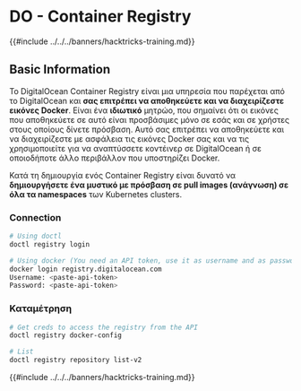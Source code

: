 # DO - Container Registry

{{#include ../../../banners/hacktricks-training.md}}

## Basic Information

Το DigitalOcean Container Registry είναι μια υπηρεσία που παρέχεται από το DigitalOcean και **σας επιτρέπει να αποθηκεύετε και να διαχειρίζεστε εικόνες Docker**. Είναι ένα **ιδιωτικό** μητρώο, που σημαίνει ότι οι εικόνες που αποθηκεύετε σε αυτό είναι προσβάσιμες μόνο σε εσάς και σε χρήστες στους οποίους δίνετε πρόσβαση. Αυτό σας επιτρέπει να αποθηκεύετε και να διαχειρίζεστε με ασφάλεια τις εικόνες Docker σας και να τις χρησιμοποιείτε για να αναπτύσσετε κοντέινερ σε DigitalOcean ή σε οποιοδήποτε άλλο περιβάλλον που υποστηρίζει Docker.

Κατά τη δημιουργία ενός Container Registry είναι δυνατό να **δημιουργήσετε ένα μυστικό με πρόσβαση σε pull images (ανάγνωση) σε όλα τα namespaces** των Kubernetes clusters.

### Connection
```bash
# Using doctl
doctl registry login

# Using docker (You need an API token, use it as username and as password)
docker login registry.digitalocean.com
Username: <paste-api-token>
Password: <paste-api-token>
```
### Καταμέτρηση
```bash
# Get creds to access the registry from the API
doctl registry docker-config

# List
doctl registry repository list-v2
```
{{#include ../../../banners/hacktricks-training.md}}
